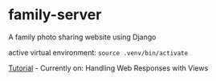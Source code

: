 # family-server
A family photo sharing website using Django


active virtual environment: ```source .venv/bin/activate```


[Tutorial](https://www.sitepoint.com/django-photo-sharing-app/) - 
Currently on: Handling Web Responses with Views